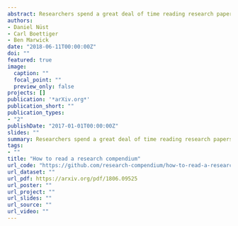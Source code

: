 ```yaml
---
abstract: Researchers spend a great deal of time reading research papers. Keshav (2012) provides a three-pass method to researchers to improve their reading skills. This article extends Keshav's method for reading a research compendium. Research compendia are an increasingly used form of publication, which packages not only the research paper's text and figures, but also all data and software for better reproducibility. We introduce the existing conventions for research compendia and suggest how to utilise their shared properties in a structured reading process. Unlike the original, this article is not build upon a long history but intends to provide guidance at the outset of an emerging practice.
authors:
- Daniel Nüst
- Carl Boettiger
- Ben Marwick
date: "2018-06-11T00:00:00Z"
doi: ""
featured: true
image:
  caption: ""
  focal_point: ""
  preview_only: false
projects: []
publication: '*arXiv.org*'
publication_short: ""
publication_types:
- "2"
publishDate: "2017-01-01T00:00:00Z"
slides: ""
summary: Researchers spend a great deal of time reading research papers. Keshav (2012) provides a three-pass method to researchers to improve their reading skills. This article extends Keshav's method for reading a research compendium.
tags:
- ""
title: "How to read a research compendium"
url_code: "https://github.com/research-compendium/how-to-read-a-research-compendium"
url_dataset: ""
url_pdf: https://arxiv.org/pdf/1806.09525
url_poster: ""
url_project: ""
url_slides: ""
url_source: ""
url_video: ""
---
```

